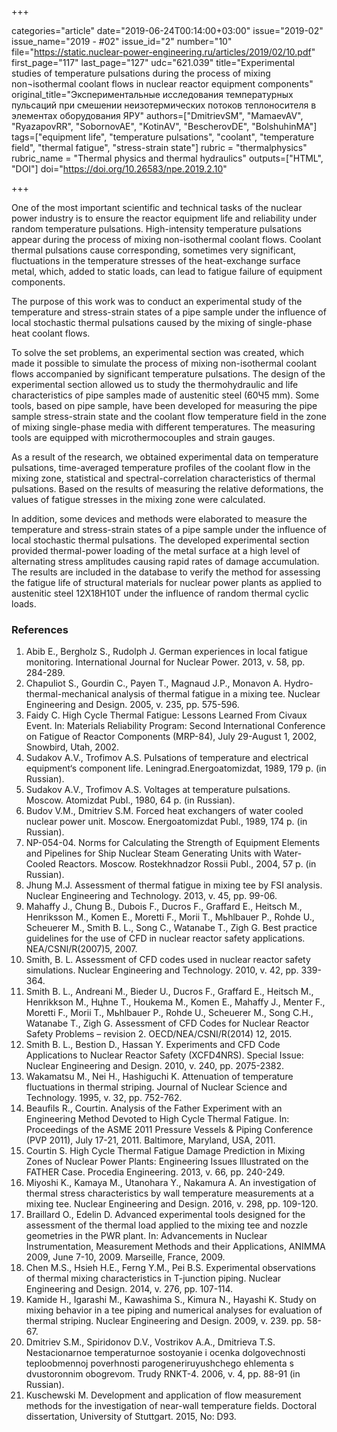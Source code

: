 +++

categories="article"
date="2019-06-24T00:14:00+03:00"
issue="2019-02"
issue_name="2019 - #02"
issue_id="2"
number="10"
file="https://static.nuclear-power-engineering.ru/articles/2019/02/10.pdf"
first_page="117"
last_page="127"
udc="621.039"
title="Experimental studies of temperature pulsations during the process of mixing non¬isothermal coolant flows in nuclear reactor equipment components"
original_title="Экспериментальные исследования температурных пульсаций при смешении неизотермических потоков теплоносителя в элементах оборудования ЯРУ"
authors=["DmitrievSM", "MamaevAV", "RyazapovRR", "SobornovAE", "KotinAV", "BescherovDE", "BolshuhinMA"]
tags=["equipment life", "temperature pulsations", "coolant", "temperature field", "thermal fatigue", "stress-strain state"]
rubric = "thermalphysics"
rubric_name = "Thermal physics and thermal hydraulics"
outputs=["HTML", "DOI"]
doi="https://doi.org/10.26583/npe.2019.2.10"

+++

One of the most important scientific and technical tasks of the nuclear power industry is to ensure the reactor equipment life and reliability under random temperature pulsations. High-intensity temperature pulsations appear during the process of mixing non-isothermal coolant flows. Coolant thermal pulsations cause corresponding, sometimes very significant, fluctuations in the temperature stresses of the heat-exchange surface metal, which, added to static loads, can lead to fatigue failure of equipment components.

The purpose of this work was to conduct an experimental study of the temperature and stress-strain states of a pipe sample under the influence of local stochastic thermal pulsations caused by the mixing of single-phase heat coolant flows.

To solve the set problems, an experimental section was created, which made it possible to simulate the process of mixing non-isothermal coolant flows accompanied by significant temperature pulsations. The design of the experimental section allowed us to study the thermohydraulic and life characteristics of pipe samples made of austenitic steel (60Ч5 mm). Some tools, based on pipe sample, have been developed for measuring the pipe sample stress-strain state and the coolant flow temperature field in the zone of mixing single-phase media with different temperatures. The measuring tools are equipped with microthermocouples and strain gauges.

As a result of the research, we obtained experimental data on temperature pulsations, time-averaged temperature profiles of the coolant flow in the mixing zone, statistical and spectral-correlation characteristics of thermal pulsations. Based on the results of measuring the relative deformations, the values of fatigue stresses in the mixing zone were calculated.

In addition, some devices and methods were elaborated to measure the temperature and stress-strain states of a pipe sample under the influence of local stochastic thermal pulsations. The developed experimental section provided thermal-power loading of the metal surface at a high level of alternating stress amplitudes causing rapid rates of damage accumulation. The results are included in the database to verify the method for assessing the fatigue life of structural materials for nuclear power plants as applied to austenitic steel 12X18H10T under the influence of random thermal cyclic loads.

### References

1. Abib E., Bergholz S., Rudolph J. German experiences in local fatigue monitoring. International Journal for Nuclear Power. 2013, v. 58, pp. 284-289.
2. Chapuliot S., Gourdin C., Payen T., Magnaud J.P., Monavon A. Hydro-thermal-mechanical analysis of thermal fatigue in a mixing tee. Nuclear Engineering and Design. 2005, v. 235, pp. 575-596.
3. Faidy C. High Cycle Thermal Fatigue: Lessons Learned From Civaux Event. In: Materials Reliability Program: Second International Conference on Fatigue of Reactor Components (MRP-84), July 29-August 1, 2002, Snowbird, Utah, 2002.
4. Sudakov A.V., Trofimov A.S. Pulsations of temperature and electrical equipment‘s component life. Leningrad.Energoatomizdat, 1989, 179 p. (in Russian).
5. Sudakov A.V., Trofimov A.S. Voltages at temperature pulsations. Moscow. Atomizdat Publ., 1980, 64 p. (in Russian).
6. Budov V.M., Dmitriev S.M. Forced heat exchangers of water cooled nuclear power unit. Moscow. Energoatomizdat Publ., 1989, 174 p. (in Russian).
7. NP-054-04. Norms for Calculating the Strength of Equipment Elements and Pipelines for Ship Nuclear Steam Generating Units with Water-Cooled Reactors. Moscow. Rostekhnadzor Rossii Publ., 2004, 57 p. (in Russian).
8. Jhung M.J. Assessment of thermal fatigue in mixing tee by FSI analysis. Nuclear Engineering and Technology. 2013, v. 45, pp. 99-06.
9. Mahaffy J., Chung B., Dubois F., Ducros F., Graffard E., Heitsch M., Henriksson M., Komen E., Moretti F., Morii T., Mьhlbauer P., Rohde U., Scheuerer M., Smith B. L., Song C., Watanabe T., Zigh G. Best practice guidelines for the use of CFD in nuclear reactor safety applications. NEA/CSNI/R(2007)5, 2007.
10. Smith, B. L. Assessment of CFD codes used in nuclear reactor safety simulations. Nuclear Engineering and Technology. 2010, v. 42, pp. 339-364.
11. Smith B. L., Andreani M., Bieder U., Ducros F., Graffard E., Heitsch M., Henrikkson M., Hцhne T., Houkema M., Komen E., Mahaffy J., Menter F., Moretti F., Morii T., Mьhlbauer P., Rohde U., Scheuerer M., Song C.H., Watanabe T., Zigh G. Assessment of CFD Codes for Nuclear Reactor Safety Problems – revision 2. OECD/NEA/CSNI/R(2014) 12, 2015.
12. Smith B. L., Bestion D., Hassan Y. Experiments and CFD Code Applications to Nuclear Reactor Safety (XCFD4NRS). Special Issue: Nuclear Engineering and Design. 2010, v. 240, pp. 2075-2382.
13. Wakamatsu M., Nei H., Hashiguchi K. Attenuation of temperature fluctuations in thermal striping. Journal of Nuclear Science and Technology. 1995, v. 32, pp. 752-762.
14. Beaufils R., Courtin. Analysis of the Father Experiment with an Engineering Method Devoted to High Cycle Thermal Fatigue. In: Proceedings of the ASME 2011 Pressure Vessels & Piping Conference (PVP 2011), July 17-21, 2011. Baltimore, Maryland, USA, 2011.
15. Courtin S. High Cycle Thermal Fatigue Damage Prediction in Mixing Zones of Nuclear Power Plants: Engineering Issues Illustrated on the FATHER Case. Procedia Engineering. 2013, v. 66, pp. 240-249.
16. Miyoshi K., Kamaya M., Utanohara Y., Nakamura A. An investigation of thermal stress characteristics by wall temperature measurements at a mixing tee. Nuclear Engineering and Design. 2016, v. 298, pp. 109-120.
17. Braillard O., Edelin D. Advanced experimental tools designed for the assessment of the thermal load applied to the mixing tee and nozzle geometries in the PWR plant. In: Advancements in Nuclear Instrumentation, Measurement Methods and their Applications, ANIMMA 2009, June 7-10, 2009. Marseille, France, 2009.
18. Chen M.S., Hsieh H.E., Ferng Y.M., Pei B.S. Experimental observations of thermal mixing characteristics in T-junction piping. Nuclear Engineering and Design. 2014, v. 276, pp. 107-114.
19. Kamide H., Igarashi M., Kawashima S., Kimura N., Hayashi K. Study on mixing behavior in a tee piping and numerical analyses for evaluation of thermal striping. Nuclear Engineering and Design. 2009, v. 239. pp. 58-67.
20. Dmitriev S.M., Spiridonov D.V., Vostrikov A.A., Dmitrieva T.S. Nestacionarnoe temperaturnoe sostoyanie i ocenka dolgovechnosti teploobmennoj poverhnosti parogeneriruyushchego ehlementa s dvustoronnim obogrevom. Trudy RNKT-4. 2006, v. 4, pp. 88-91 (in Russian).
21. Kuschewski M. Development and application of flow measurement methods for the investigation of near-wall temperature fields. Doctoral dissertation, University of Stuttgart. 2015, No: D93.